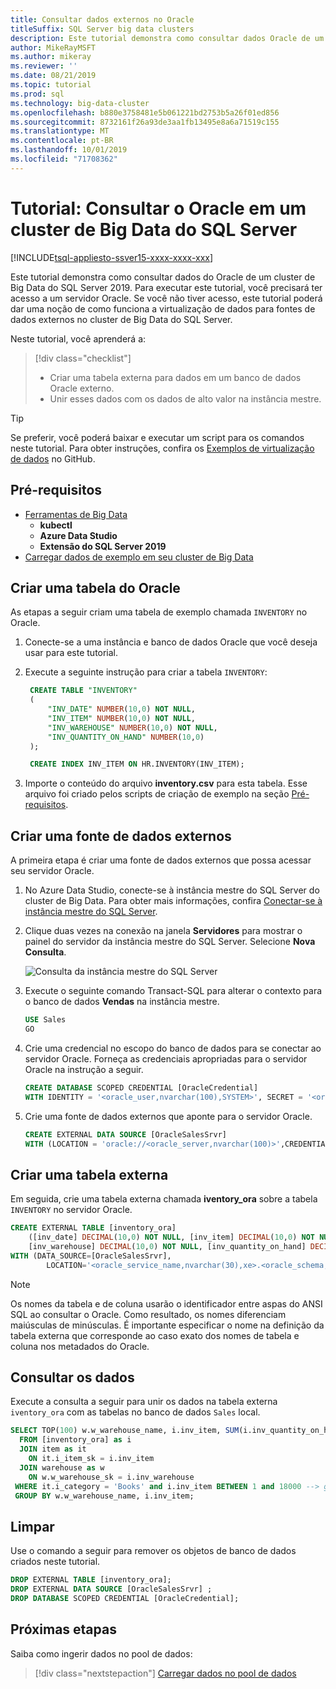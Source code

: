 ```yaml
---
title: Consultar dados externos no Oracle
titleSuffix: SQL Server big data clusters
description: Este tutorial demonstra como consultar dados Oracle de um [!INCLUDE[big-data-clusters-2019](../includes/ssbigdataclusters-ver15.md)]. Você cria uma tabela externa sobre os dados no Oracle e, em seguida, executa uma consulta.
author: MikeRayMSFT
ms.author: mikeray
ms.reviewer: ''
ms.date: 08/21/2019
ms.topic: tutorial
ms.prod: sql
ms.technology: big-data-cluster
ms.openlocfilehash: b880e3758481e5b061221bd2753b5a26f01ed856
ms.sourcegitcommit: 8732161f26a93de3aa1fb13495e8a6a71519c155
ms.translationtype: MT
ms.contentlocale: pt-BR
ms.lasthandoff: 10/01/2019
ms.locfileid: "71708362"
---
```

# <a name="tutorial-query-oracle-from-a-sql-server-big-data-cluster"></a>Tutorial: Consultar o Oracle em um cluster de Big Data do SQL Server

[!INCLUDE[tsql-appliesto-ssver15-xxxx-xxxx-xxx](../includes/tsql-appliesto-ssver15-xxxx-xxxx-xxx.md)]

Este tutorial demonstra como consultar dados do Oracle de um cluster de Big Data do SQL Server 2019. Para executar este tutorial, você precisará ter acesso a um servidor Oracle. Se você não tiver acesso, este tutorial poderá dar uma noção de como funciona a virtualização de dados para fontes de dados externos no cluster de Big Data do SQL Server.

Neste tutorial, você aprenderá a:

> [!div class="checklist"]
> * Criar uma tabela externa para dados em um banco de dados Oracle externo.
> * Unir esses dados com os dados de alto valor na instância mestre.

> [!TIP]
> Se preferir, você poderá baixar e executar um script para os comandos neste tutorial. Para obter instruções, confira os [Exemplos de virtualização de dados](https://github.com/Microsoft/sql-server-samples/tree/master/samples/features/sql-big-data-cluster/data-virtualization) no GitHub.

## <a id="prereqs"></a> Pré-requisitos

- [Ferramentas de Big Data](deploy-big-data-tools.md)
   - **kubectl**
   - **Azure Data Studio**
   - **Extensão do SQL Server 2019**
- [Carregar dados de exemplo em seu cluster de Big Data](tutorial-load-sample-data.md)

## <a name="create-an-oracle-table"></a>Criar uma tabela do Oracle

As etapas a seguir criam uma tabela de exemplo chamada `INVENTORY` no Oracle.

1. Conecte-se a uma instância e banco de dados Oracle que você deseja usar para este tutorial.

1. Execute a seguinte instrução para criar a tabela `INVENTORY`:

   ```sql
    CREATE TABLE "INVENTORY"
    (
        "INV_DATE" NUMBER(10,0) NOT NULL,
        "INV_ITEM" NUMBER(10,0) NOT NULL,
        "INV_WAREHOUSE" NUMBER(10,0) NOT NULL,
        "INV_QUANTITY_ON_HAND" NUMBER(10,0)
    );

    CREATE INDEX INV_ITEM ON HR.INVENTORY(INV_ITEM);
    ```

1. Importe o conteúdo do arquivo **inventory.csv** para esta tabela. Esse arquivo foi criado pelos scripts de criação de exemplo na seção [Pré-requisitos](#prereqs).

## <a name="create-an-external-data-source"></a>Criar uma fonte de dados externos

A primeira etapa é criar uma fonte de dados externos que possa acessar seu servidor Oracle.

1. No Azure Data Studio, conecte-se à instância mestre do SQL Server do cluster de Big Data. Para obter mais informações, confira [Conectar-se à instância mestre do SQL Server](connect-to-big-data-cluster.md#master).

1. Clique duas vezes na conexão na janela **Servidores** para mostrar o painel do servidor da instância mestre do SQL Server. Selecione **Nova Consulta**.

   ![Consulta da instância mestre do SQL Server](./media/tutorial-query-oracle/sql-server-master-instance-query.png)

1. Execute o seguinte comando Transact-SQL para alterar o contexto para o banco de dados **Vendas** na instância mestre.

   ```sql
   USE Sales
   GO
   ```

1. Crie uma credencial no escopo do banco de dados para se conectar ao servidor Oracle. Forneça as credenciais apropriadas para o servidor Oracle na instrução a seguir.

   ```sql
   CREATE DATABASE SCOPED CREDENTIAL [OracleCredential]
   WITH IDENTITY = '<oracle_user,nvarchar(100),SYSTEM>', SECRET = '<oracle_user_password,nvarchar(100),manager>';
   ```

1. Crie uma fonte de dados externos que aponte para o servidor Oracle.

   ```sql
   CREATE EXTERNAL DATA SOURCE [OracleSalesSrvr]
   WITH (LOCATION = 'oracle://<oracle_server,nvarchar(100)>',CREDENTIAL = [OracleCredential]);
   ```

## <a name="create-an-external-table"></a>Criar uma tabela externa

Em seguida, crie uma tabela externa chamada **iventory_ora** sobre a tabela `INVENTORY` no servidor Oracle.

```sql
CREATE EXTERNAL TABLE [inventory_ora]
    ([inv_date] DECIMAL(10,0) NOT NULL, [inv_item] DECIMAL(10,0) NOT NULL,
    [inv_warehouse] DECIMAL(10,0) NOT NULL, [inv_quantity_on_hand] DECIMAL(10,0))
WITH (DATA_SOURCE=[OracleSalesSrvr],
        LOCATION='<oracle_service_name,nvarchar(30),xe>.<oracle_schema,nvarchar(128),HR>.<oracle_table,nvarchar(128),INVENTORY>');
```

> [!NOTE]
> Os nomes da tabela e de coluna usarão o identificador entre aspas do ANSI SQL ao consultar o Oracle. Como resultado, os nomes diferenciam maiúsculas de minúsculas. É importante especificar o nome na definição da tabela externa que corresponde ao caso exato dos nomes de tabela e coluna nos metadados do Oracle.

## <a name="query-the-data"></a>Consultar os dados

Execute a consulta a seguir para unir os dados na tabela externa `iventory_ora` com as tabelas no banco de dados `Sales` local.

```sql
SELECT TOP(100) w.w_warehouse_name, i.inv_item, SUM(i.inv_quantity_on_hand) as total_quantity
  FROM [inventory_ora] as i
  JOIN item as it
    ON it.i_item_sk = i.inv_item
  JOIN warehouse as w
    ON w.w_warehouse_sk = i.inv_warehouse
 WHERE it.i_category = 'Books' and i.inv_item BETWEEN 1 and 18000 --> get items within specific range
 GROUP BY w.w_warehouse_name, i.inv_item;
```

## <a name="clean-up"></a>Limpar

Use o comando a seguir para remover os objetos de banco de dados criados neste tutorial.

```sql
DROP EXTERNAL TABLE [inventory_ora];
DROP EXTERNAL DATA SOURCE [OracleSalesSrvr] ;
DROP DATABASE SCOPED CREDENTIAL [OracleCredential];
```

## <a name="next-steps"></a>Próximas etapas

Saiba como ingerir dados no pool de dados:
> [!div class="nextstepaction"]
> [Carregar dados no pool de dados](tutorial-data-pool-ingest-sql.md)
